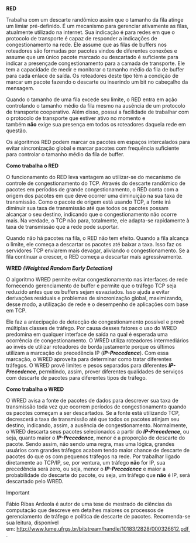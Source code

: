 **RED**

Trabalha com um descarte randômico assim que o tamanho da fila atinge um limiar pré-definido. É um mecanismo para gerenciar ativamente as filas, atualmente utilizado na internet. Sua indicação é para redes em que o protocolo de transporte é capaz de responder a indicações de congestionamento na rede. Ele assume que as filas de buffers nos roteadores são formadas por pacotes vindos de diferentes conexões e assume que um único pacote marcado ou descartado é suficiente para indicar a presençade congestionamento para a camada de transporte. Ele tem a capacidade de medir e monitorar o tamanho médio da fila de buffer para cada enlace de saída. Os roteadores deste tipo têm a condição de marcar um pacote fazendo o descarte ou inserindo um bit no cabeçalho da mensagem.

Quando o tamanho de uma fila excede seu limite, o RED entra em ação controlando o tamanho médio da fila mesmo na ausência de um protocolo de transporte cooperativo. Além disso, possui a facilidade de trabalhar com o protocolo de transporte que estiver ativo no momento e também **não** exige sua presença em todos os roteadores daquela rede em questão.

Os algoritmos RED podem marcar os pacotes em espaços intercalados para evitar sincronização global e marcar pacotes com frequência suficiente para controlar o tamanho médio da fila de buffer.

**Como trabalha o RED**

O funcionamento do RED leva vantagem ao utilizar-se do mecanismo de controle de congestionamento do TCP. Através do descarte randômico de pacotes em períodos de grande congestionamento, o RED conta com a origem dos pacotes em que deve ocorrer uma diminuição na sua taxa de transmissão. Como o pacote de origem está usando TCP, a fonte irá diminuir sua taxa de transmissão até que todos os pacotes possam alcançar o seu destino, indicando que o congestionamento não ocorre mais. Na verdade, o TCP não para, totalmente, ele adapta-se rapidamente à taxa de transmissão que a rede pode suportar.

Quando não há pacotes na fila, o RED não tem efeito. Quando a fila alcança o limite, ele começa a descartar os pacotes até baixar a taxa. Isso faz os servidores TCP enviarem mais devagar, aliviando o congestionamento. Se a fila continuar a crescer, o RED começa a descartar mais agressivamente.

**WRED** _**(Weighted Random Early Detection)**_

O algoritmo WRED permite evitar congestionamento nas interfaces de rede fornecendo gerenciamento de buffer e permite que o tráfego TCP seja reduzido antes que os buffers sejam esvaziados. Isso ajuda a evitar derivações residuais e problemas de sincronização global, maximizando, desse modo, a utilização de rede e o desempenho de aplicações com base em TCP.

Ele faz a antecipação de detecção de congestionamento possível e provê múltiplas classes de tráfego. Por causa desses fatores o uso do WRED predomina em qualquer interface de saída na qual é esperada uma ocorrência de congestionamento. O WRED utiliza roteadores intermediários ao invés de utilizar roteadores de borda justamente porque os últimos utilizam a marcação de precedência IP (_**IP-Precedence**_). Com essa marcação, o WRED aproveita para determinar como tratar diferentes tráfegos. O WRED provê limites e pesos separados para diferentes _**IP-Precedence**_, permitindo, assim, prover diferentes qualidades de serviços com descarte de pacotes para diferentes tipos de tráfego.

**Como trabalha o WRED**

O WRED avisa a fonte de pacotes de dados para descrever sua taxa de transmissão toda vez que ocorrem períodos de congestionamento quando os pacotes começam a ser descartados. Se a fonte está utilizando TCP, decrescerá a taxa de transmissão até que todos os pacotes atinjam seu destino, indicando, assim, a ausência de congestionamento. Normalmente, o WRED descarta seus pacotes selecionados a partir do _**IP-Precedence**_, ou seja, quanto maior o _**IP-Precedence**_, menor é a proporção de descarte do pacote. Sendo assim, não sendo uma regra, mas uma lógica, grandes usuários com grandes tráfegos acabam tendo maior chance de descarte de pacotes do que os com pequenos tráfegos na rede. Por trabalhar ligado diretamente ao TCP/IP, se, por ventura, um tráfego **não** for IP, sua precedência será zero, ou seja, menor o _**IP-Precedence**_ e maior a probabilidade do descarte do pacote, ou seja, um tráfego que **não** é IP, será descartado pelo WRED.

> [!important]  
> Fábio Ribas Ardeola é autor de uma tese de mestrado de ciências da computação que descreve em detalhes maiores os processos de gerenciamento de tráfego e política de descarte de pacotes. Recomenda-se sua leitura, disponível em: http://www.lume.ufrgs.br/bitstream/handle/10183/2828/000326612.pdf .